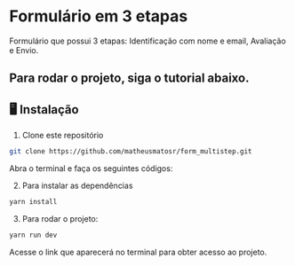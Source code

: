 # Formulário em 3 etapas

Formulário que possui 3 etapas: Identificação com nome e email, Avaliação e Envio.

## Para rodar o projeto, siga o tutorial abaixo.

## 🖥️ Instalação

1. Clone este repositório
```bash
git clone https://github.com/matheusmatosr/form_multistep.git
```

Abra o terminal e faça os seguintes códigos:

2. Para instalar as dependências

```bash
yarn install
```

3. Para rodar o projeto:

```bash
yarn run dev
```

Acesse o link que aparecerá no terminal para obter acesso ao projeto.
